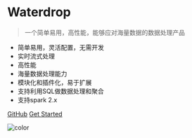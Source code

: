 # Waterdrop

> 一个简单易用，高性能，能够应对海量数据的数据处理产品

- 简单易用，灵活配置，无需开发
- 实时流式处理
- 高性能
- 海量数据处理能力
- 模块化和插件化，易于扩展
- 支持利用SQL做数据处理和聚合
- 支持spark 2.x


[GitHub](https://github.com/InterestingLab/waterdrop/)
[Get Started](/zh-cn/)

<!-- 背景色 -->
![color](#C5EFF7)